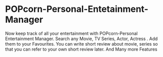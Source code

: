# POPcorn-Personal-Entetainment-Manager
Now keep track of all your entertainment with POPcorn-Personal Entertainment Manager. Search any Movie, TV Series, Actor, Actress . Add them to your Favourites. You can write short review about movie, series so that you can refer to your own short review later. 
And Many more Features
